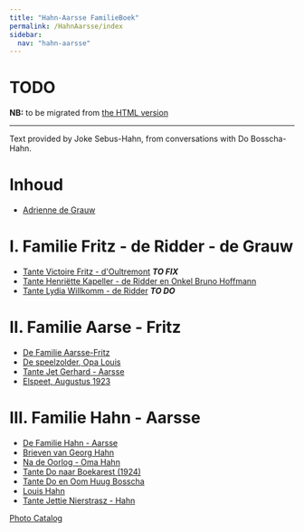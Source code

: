 ```yaml
---
title: "Hahn-Aarsse FamilieBoek"
permalink: /HahnAarsse/index
sidebar:
  nav: "hahn-aarsse"
---
```


# TODO

**NB:** to be migrated from [the HTML version](https://www.nierstrasz.org/HahnAarsse/index.html)

---

Text provided by Joke Sebus-Hahn, from conversations with Do Bosscha-Hahn.

# Inhoud

- [Adrienne de Grauw](/HahnAarsse/deGrauw)

# I. Familie Fritz - de Ridder - de Grauw

- [Tante Victoire Fritz - d'Oultremont](/HahnAarsse/TanteVictoire) ___TO FIX___
- [Tante Henriëtte Kapeller - de Ridder en Onkel Bruno Hoffmann](/HahnAarsse/HenrietteDeRidder)
- [Tante Lydia Willkomm - de Ridder](/HahnAarsse/LydiaDeRidder)  ___TO DO___

# II. Familie Aarse - Fritz

- [De Familie Aarsse-Fritz](/HahnAarsse/Aarsse-Fritz)
- [De speelzolder, Opa Louis](/HahnAarsse/Speelzolder)
- [Tante Jet Gerhard - Aarsse](/HahnAarsse/JetAarsse)
- [Elspeet, Augustus 1923](/HahnAarsse/Elspeet)

# III. Familie Hahn - Aarsse

- [De Familie Hahn - Aarsse](/HahnAarsse/Hahn-Aarsse)
- [Brieven van Georg Hahn](/HahnAarsse/LettersFromGeorg)
- [Na de Oorlog - Oma Hahn](/HahnAarsse/NaDeOorlog)
- [Tante Do naar Boekarest (1924)](/HahnAarsse/DoNaarBoekarest)
- [Tante Do en Oom Huug Bosscha](/HahnAarsse/DoEnHuug)
- [Louis Hahn](/HahnAarsse/OomLouis)
- [Tante Jettie Nierstrasz - Hahn](/HahnAarsse/JetHahn)

[Photo Catalog](/HahnAarsse/catalog)

